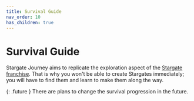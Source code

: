 ```yaml
---
title: Survival Guide
nav_order: 10
has_children: true
---
```


# Survival Guide
Stargate Journey aims to replicate the exploration aspect of the [Stargate franchise](https://en.wikipedia.org/wiki/Stargate).
That is why you won't be able to create Stargates immediately; 
you will have to find them and learn to make them along the way.

{: .future }
There are plans to change the survival progression in the future.  
